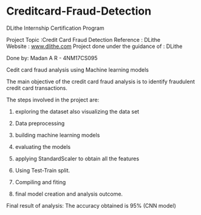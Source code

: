 # Creditcard-Fraud-Detection
DLithe Internship Certification Program
 
Project Topic :Credit Card Fraud Detection
Reference : DLithe  
Website : www.dlithe.com
Project done under the guidance of : DLithe

Done by: Madan A R - 4NM17CS095

Cedit card fraud analysis using Machine learning models

The main objective of the credit card fraud analysis is to identify fraudulent credit card transactions.


The steps involved in the project are:

1. exploring the dataset also visualizing the data set

2. Data preprocessing

3. building machine learning models

4. evaluating the models

5. applying StandardScaler to obtain all the features

6. Using Test-Train split.  

7. Compiling and fiting

8. final model creation and analysis outcome.





Final result of analysis:
The accuracy obtained is 95% (CNN model)

